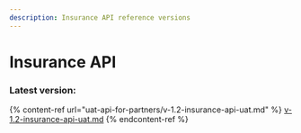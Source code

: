 ```yaml
---
description: Insurance API reference versions
---
```


# Insurance API

### Latest version:

{% content-ref url="uat-api-for-partners/v-1.2-insurance-api-uat.md" %}
[v-1.2-insurance-api-uat.md](uat-api-for-partners/v-1.2-insurance-api-uat.md)
{% endcontent-ref %}
